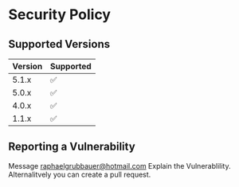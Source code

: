 # Security Policy

## Supported Versions


| Version | Supported          |
| ------- | ------------------ |
| 5.1.x   | :white_check_mark: |
| 5.0.x   | :white_check_mark: |
| 4.0.x   | :white_check_mark: |
| 1.1.x   | :white_check_mark: |

## Reporting a Vulnerability

Message raphaelgrubbauer@hotmail.com
Explain the Vulnerablility.
Alternalitvely you can create a pull request.
